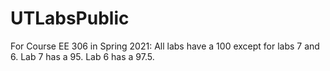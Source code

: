 # UTLabsPublic

For Course EE 306 in Spring 2021:
All labs have a 100 except for labs 7 and 6. Lab 7 has a 95. Lab 6 has a 97.5.
